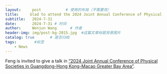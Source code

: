```yaml
---
layout:     post           # 使用的布局（不需要改）
title:     Glad to attend the 2024 Joint Annual Conference of Physical Societies # 标题
subtitle:   2024-7-31
date:       2024-7-31 # 时间
author:     Wenjun Wang      # 作者
header-img: img/post-bg-2015.jpg  #这篇文章标题背景图片
catalog: true       # 是否归档
tags:        #标签
    - News
---
```

<p> Feng is invited to give a talk in <a href="https://yga2024.scimeeting.cn/"> “2024 Joint Annual Conference of Physical Societies in Guangdong-Hong Kong-Macao Greater Bay Area”</a>.


